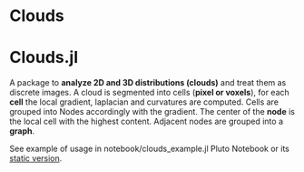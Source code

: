 # Clouds
# Clouds.jl

A package to **analyze 2D and 3D distributions (clouds)** and treat them as discrete images. A cloud is segmented into cells (**pixel or voxels**), for each **cell** the local gradient, laplacian and curvatures are computed. Cells are grouped into Nodes accordingly with the gradient. The center of the **node** is the local cell with the highest content. Adjacent nodes are grouped into a **graph**.

See example of usage in notebook/clouds_example.jl Pluto Notebook or its [static version](./notebooks/clouds_example.jl.html).
